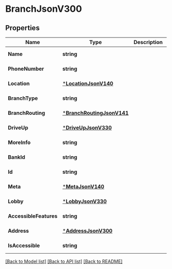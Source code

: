# BranchJsonV300

## Properties
Name | Type | Description | Notes
------------ | ------------- | ------------- | -------------
**Name** | **string** |  | [default to null]
**PhoneNumber** | **string** |  | [default to null]
**Location** | [***LocationJsonV140**](LocationJsonV140.md) |  | [default to null]
**BranchType** | **string** |  | [default to null]
**BranchRouting** | [***BranchRoutingJsonV141**](BranchRoutingJsonV141.md) |  | [default to null]
**DriveUp** | [***DriveUpJsonV330**](DriveUpJsonV330.md) |  | [default to null]
**MoreInfo** | **string** |  | [default to null]
**BankId** | **string** |  | [default to null]
**Id** | **string** |  | [default to null]
**Meta** | [***MetaJsonV140**](MetaJsonV140.md) |  | [default to null]
**Lobby** | [***LobbyJsonV330**](LobbyJsonV330.md) |  | [default to null]
**AccessibleFeatures** | **string** |  | [default to null]
**Address** | [***AddressJsonV300**](AddressJsonV300.md) |  | [default to null]
**IsAccessible** | **string** |  | [default to null]

[[Back to Model list]](../README.md#documentation-for-models) [[Back to API list]](../README.md#documentation-for-api-endpoints) [[Back to README]](../README.md)


